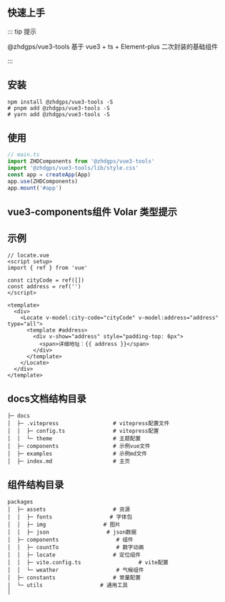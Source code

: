 ## 快速上手

::: tip 提示

@zhdgps/vue3-tools 基于 vue3 + ts + Element-plus 二次封装的基础组件

:::

## 安装

```bash:no-line-numbers
npm install @zhdgps/vue3-tools -S
# pnpm add @zhdgps/vue3-tools -S
# yarn add @zhdgps/vue3-tools -S
```

## 使用

```js
// main.ts
import ZHDComponents from '@zhdgps/vue3-tools'
import '@zhdgps/vue3-tools/lib/style.css'
const app = createApp(App)
app.use(ZHDComponents)
app.mount('#app')
```

## vue3-components组件 Volar 类型提示

<!-- ```json
// 需要在使用的项目的tsconfig.json文件中添加以下
compilerOptions: {
  "types": [
      "@zhdgps/vue3-tools/components.d.ts",
    ],
}
``` -->

## 示例
```vue
// locate.vue
<script setup>
import { ref } from 'vue'

const cityCode = ref([])
const address = ref('')
</script>

<template>
  <div>
    <Locate v-model:city-code="cityCode" v-model:address="address" type="all">
      <template #address>
        <div v-show="address" style="padding-top: 6px">
          <span>详细地址：{{ address }}</span>
        </div>
      </template>
    </Locate>
  </div>
</template>
```

## docs文档结构目录
```
├─ docs
│  ├─ .vitepress                 # vitepress配置文件
│  │  ├─ config.ts               # vitepress配置
│  │  └─ theme                   # 主题配置
│  ├─ components                 # 示例vue文件
│  ├─ examples                   # 示例md文件
│  ├─ index.md                   # 主页
```
## 组件结构目录
```
packages
│  ├─ assets                     # 资源
│  │  ├─ fonts                  # 字体包
│  │  ├─ img                  # 图片
│  │  ├─ json                  # json数据
│  ├─ components                  # 组件
│  │  ├─ countTo                  # 数字动画
│  │  ├─ locate                  # 定位组件
│  │  ├─ vite.config.ts                  # vite配置
│  │  └─ weather                  # 气候组件
│  ├─ constants                  # 常量配置
│  └─ utils                  # 通用工具
│
```
